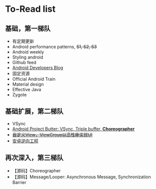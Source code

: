 # To-Read list

## 基础，第一梯队
+  有定期更新
  +  Android performance patterns, ~~S1, S2, S3~~
  +  Android weekly
  +  Styling android
  +  Github feed
  +  [Android Developers Blog](http://android-developers.blogspot.com/)
+  固定资源
  +  Official Android Train
  +  Material design
  +  Effective Java
  +  Zygote

## 基础扩展，第二梯队
+  VSync
+  [Android Project Butter: VSync, Triple buffer, **Choreographer**](http://blog.csdn.net/innost/article/details/8272867)
+  [~~自定义View，ViewGroup以高性能实现UI~~](https://medium.com/android-news/prefmatters-using-custom-views-in-android-to-improve-performance-part-1-4dc9bdd75396)
+  [安卓逆向工程](http://www.fasteque.com/android-reverse-engineering-101-part-1/)

## 再次深入，第三梯队
+  【源码】Choreographer
+  【源码】Message/Looper: Asynchronous Message, Synchronization Barrier